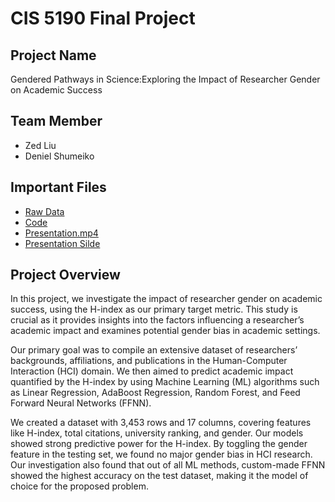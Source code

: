 # CIS 5190 Final Project

## Project Name

Gendered Pathways in Science:Exploring the Impact of Researcher Gender on Academic Success

## Team Member

- Zed Liu
- Deniel Shumeiko

## Important Files

- [Raw Data](Data)
- [Code](Code.ipynb)
- [Presentation.mp4](https://drive.google.com/file/d/1KTpO-6lgi11kTrvwgD4jBEmUVvH3ia47/view?usp=share_link)
- [Presentation Silde](Slide.pptx)

## Project Overview

In this project, we investigate the impact of researcher gender on academic success, using the H-index as our primary target metric. This study is crucial as it provides insights into the factors influencing a researcher’s academic impact and examines potential gender bias in academic settings.

Our primary goal was to compile an extensive dataset of researchers’ backgrounds, affiliations, and publications in the Human-Computer Interaction (HCI) domain. We then aimed to predict academic impact quantified by the H-index by using Machine Learning (ML) algorithms such as Linear Regression, AdaBoost Regression, Random Forest, and Feed Forward Neural Networks (FFNN).

We created a dataset with 3,453 rows and 17 columns, covering features like H-index, total citations, university ranking, and gender. Our models showed strong predictive power for the H-index. By toggling the gender feature in the testing set, we found no major gender bias in HCI research. Our investigation also found that out of all ML methods, custom-made FFNN showed the highest accuracy on the test dataset, making it the model of choice for the proposed problem.